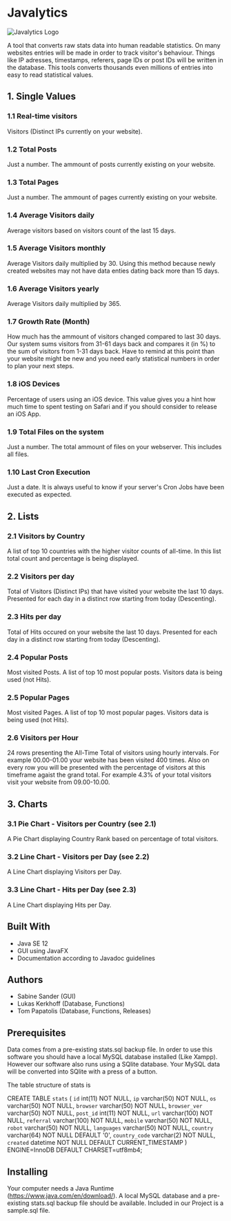 # Javalytics

![Javalytics Logo](https://github.com/tomsnews/javalytics/blob/master/Javalytics.png)

A tool that converts raw stats data into human readable statistics.
On many websites entries will be made in order to track visitor's behaviour.
Things like IP adresses, timestamps, referers, page IDs or post IDs will be written in the database.
This tools converts thousands even millions of entries into easy to read statistical values.

## 1. Single Values

### 1.1 Real-time visitors
Visitors (Distinct IPs currently on your website).

### 1.2 Total Posts
Just a number. The ammount of posts currently existing on your website.

### 1.3 Total Pages
Just a number. The ammount of pages currently existing on your website.

### 1.4 Average Visitors daily
Average visitors based on visitors count of the last 15 days.

### 1.5 Average Visitors monthly
Average Visitors daily multiplied by 30.
Using this method because newly created websites may not have data enties dating back more than 15 days.

### 1.6 Average Visitors yearly
Average Visitors daily multiplied by 365.

### 1.7 Growth Rate (Month)
How much has the ammount of visitors changed compared to last 30 days.
Our system sums visitors from 31-61 days back and compares it (in %) to the sum of visitors from 1-31 days back.
Have to remind at this point than your website might be new and you need early statistical numbers in order to plan your next steps.

### 1.8 iOS Devices
Percentage of users using an iOS device. This value gives you a hint how much time to spent testing on Safari and if you should consider to release an iOS App.

### 1.9 Total Files on the system
Just a number. The total ammount of files on your webserver. This includes all files.

### 1.10 Last Cron Execution
Just a date. It is always useful to know if your server's Cron Jobs have been executed as expected.

## 2. Lists

### 2.1 Visitors by Country
A list of top 10 countries with the higher visitor counts of all-time.
In this list total count and percentage is being displayed.

### 2.2 Visitors per day
Total of Visitors (Distinct IPs) that have visited your website the last 10 days.
Presented for each day in a distinct row starting from today (Descenting).

### 2.3 Hits per day
Total of Hits occured on your website the last 10 days.
Presented for each day in a distinct row starting from today (Descenting).

### 2.4 Popular Posts
Most visited Posts. A list of top 10 most popular posts. Visitors data is being used (not Hits).

### 2.5 Popular Pages
Most visited Pages. A list of top 10 most popular pages. Visitors data is being used (not Hits).

### 2.6 Visitors per Hour
24 rows presenting the All-Time Total of visitors using hourly intervals. For example 00.00-01.00 your website has been visited 400 times.
Also on every row you will be presented with the percentage of visitors at this timeframe agaist the grand total.
For example 4.3% of your total visitors visit your website from 09.00-10.00.

## 3. Charts

### 3.1 Pie Chart - Visitors per Country (see 2.1)
A Pie Chart displaying Country Rank based on percentage of total visitors.

### 3.2 Line Chart - Visitors per Day (see 2.2)
A Line Chart displaying Visitors per Day.

### 3.3 Line Chart - Hits per Day (see 2.3)
A Line Chart displaying Hits per Day.

## Built With
* Java SE 12
* GUI using JavaFX
* Documentation according to Javadoc guidelines

## Authors
* Sabine Sander (GUI)
* Lukas Kerkhoff (Database, Functions)
* Tom Papatolis (Database, Functions, Releases)

## Prerequisites
Data comes from a pre-existing stats.sql backup file. In order to use this software you should have a local MySQL database installed (Like Xampp).
However our software also runs using a SQlite database. Your MySQL data will be converted into SQlite with a press of a button.

The table structure of stats is 

CREATE TABLE `stats` (
  `id` int(11) NOT NULL,
  `ip` varchar(50) NOT NULL,
  `os` varchar(50) NOT NULL,
  `browser` varchar(50) NOT NULL,
  `browser_ver` varchar(50) NOT NULL,
  `post_id` int(11) NOT NULL,
  `url` varchar(100) NOT NULL,
  `referral` varchar(100) NOT NULL,
  `mobile` varchar(50) NOT NULL,
  `robot` varchar(50) NOT NULL,
  `languages` varchar(50) NOT NULL,
  `country` varchar(64) NOT NULL DEFAULT '0',
  `country_code` varchar(2) NOT NULL,
  `created` datetime NOT NULL DEFAULT CURRENT_TIMESTAMP
) ENGINE=InnoDB DEFAULT CHARSET=utf8mb4;

## Installing
Your computer needs a Java Runtime (https://www.java.com/en/download/). A local MySQL database and a pre-existing stats.sql backup file should be available.
Included in our Project is a sample.sql file.

